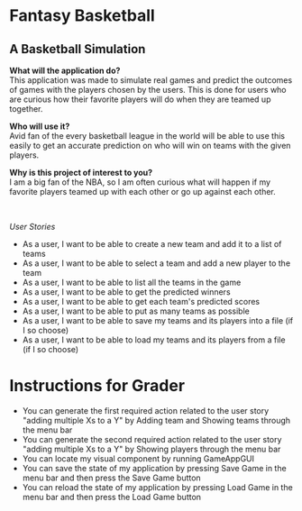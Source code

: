 # Fantasy Basketball
## A Basketball Simulation

**What will the application do?** <br>
This application was made to simulate real games and predict the
outcomes of games with the players chosen by the users. This is done
for users who are curious how their favorite players will do when they are
teamed up together.

**Who will use it?** <br>
Avid fan of the every basketball league in the world will be able to use
this easily to get an accurate prediction on who will win on teams with the
given players.

**Why is this project of interest to you?** <br>
I am a big fan of the NBA, so I am often curious what will happen
if my favorite players teamed up with each other or go up against each
other.

<br>

*User Stories*
- As a user, I want to be able to create a new team and add it to a list of teams
- As a user, I want to be able to select a team and add a new player to the team
- As a user, I want to be able to list all the teams in the game
- As a user, I want to be able to get the predicted winners
- As a user, I want to be able to get each team's predicted scores
- As a user, I want to be able to put as many teams as possible
- As a user, I want to be able to save my teams and its players into a file (if I so choose)
- As a user, I want to be able to load my teams and its players from a file (if I so choose)


# Instructions for Grader

- You can generate the first required action related to the user story "adding multiple Xs to a Y" by Adding team and Showing teams through the menu bar
- You can generate the second required action related to the user story "adding multiple Xs to a Y" by Showing players through the menu bar
- You can locate my visual component by running GameAppGUI
- You can save the state of my application by pressing Save Game in the menu bar and then press the Save Game button
- You can reload the state of my application by pressing Load Game in the menu bar and then press the Load Game button
